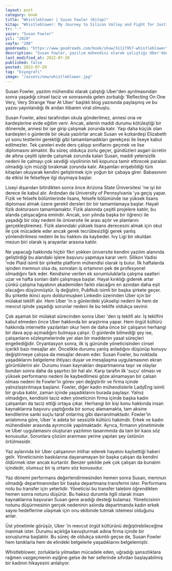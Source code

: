 ```yaml
---
layout: post
category: book
title: "Whistleblower | Susan Fowler (Kitap)"
kitap: "Whistleblower: My Journey to Silicon Valley and Fight for Justice at Uber"
tr: "-"
yazar: "Susan Fowler"
yil: "2020"
sayfa: "288"
goodreads: "https://www.goodreads.com/book/show/51117957-whistleblower"
description: "Susan Fowler, yazılım mühendisi olarak çalıştığı Uber'den ayrılmasından sonra yaşadığı cinsel taciz ve sonrasında gelen zorbalığı Reflecting On One Very, Very Strange Year At Uber başlıklı blog yazısında paylaşmış ve bu yazısı yayınlandığı ilk andan itibaren viral olmuştu. Whistleblower Fowler'ın Uber’de yazılım mühendisi olarak geçen bir yılına odaklaniyor."
last_modified_at: 2022-07-20
published: false
posted: 2022-07-20
tag: "biyografi"
image: "/assets/new/whistleblower.jpg"
---
```


Susan Fowler, yazılım mühendisi olarak çalıştığı Uber'den ayrılmasından sonra yaşadığı cinsel taciz ve sonrasında gelen zorbalığı 'Reflecting On One Very, Very Strange Year At Uber' başlıklı blog yazısında paylaşmış ve bu yazısı yayınlandığı ilk andan itibaren viral olmuştu.

Susan Fowler, ailesi tarafından okula gönderilmez, annesi ona ve kardeşlerine evde eğitim verir. Ancak, ailenin maddi durumu kötüleştiği bir dönemde, annesi bir işe girip çalışmak zorunda kalır. Yaşı daha küçük olan kardeşleri o günlerde bir okula yazılırlar ancak Susan ve kızkardeşi Elizabeth yıl sonu testlerini gerektiği gibi tamamlamadıkları gerekçesi ile liseye kabul edilmezler. Tek çareleri evde ders çalışıp sınıflarını geçmek ve lise diplomasını almaktır. Bu süreç oldukça zorlu geçer, gündüzleri asgari ücretin de altına çeşitli işlerde çalışmak zorunda kalan Susan, maddi yetersizlik nedeni ile çalmayı çok sevdiği viyolininin teli kopunca tamir ettirecek paraları olmadığı için müziği bırakmak zorunda kalır. Akşamları erişebildiği tüm kitapları okuyarak kendini geliştirmek için yoğun bir çabaya girer. Babasınınn da etkisi ile felsefeye ilgi duymaya başlar.

Liseyi dışarıdan bitirdikten sonra önce Arizona State Üniversitesi 'ne iyi bir derece ile kabul alır. Ardından da University of Pennsylvania 'ya geçiş yapar. Fizik ve felsefe bölümlerinde lisans, felsefe bölümünde ise yüksek lisans diplomasi almak üzere gerekli dersleri bir bir tamamlamaya başlar. Hayali fizik doktorasını tamamlamaktır. Fizik alanında çeşitli projelere katılır, bu alanda çalışacağına emindir. Ancak, son yılında başka bir öğrenci ile yaşadığı bir olay nedeni ile üniversite ile arası açılır ve planlarını gerçekleştiremez. Fizik alanındaki yüksek lisans derecesini almak için okul ile çok mücadele eder ancak gerek tecrübesizliği gerek yanlış yönlendirilmesi nedeni ile bu hakkını da kaybeder. Ivy Ligi bir okuldan mezun biri olarak iş arayanlar arasına katılır.

Ne yapacağı hakkında hiçbir fikri yokken üniversite kendini yazılım alanında geliştirdiği bu alandaki işlere başvuru yapmaya karar verir. Silikon Vadisi 'nde Plaid isimli bir şirkette platform mühendisi olarak iş bulur. İlk haftalarda işinden memnun olsa da, sonraları iş ortamının pek de profesyonel olmadığını fark eder. Kendisine verilen ek sorumluluklarla çalışma saatleri uzar ve hafta sonları dahi çalışmaya başlar. Hayal kırıklığı giderek artar çünkü çalışma hayatının akademiden farklı olacağını en azından daha eşit olacağını düşünmüştür. İş değiştirir, PubNub isimli bir başka şirkete geçer. Bu şirkette ikinci ayını doldurmuşken Linkedin üzerinden Uber için bir mülakat teklifi alır. Hem Uber 'in o günlerdeki yükselişi nedeni ile hem de mevcut işinde yaşadığı sorunlar nedeni ile bu teklife oldukça sevinir.

Çok aşamalı bir mülakat sürecinden sonra Uber 'den iş teklifi alır. İş teklifini kabul etmeden önce Uber hakkında bir araştırma yapar. Hem örgüt kültürü hakkında internette yazılanları okur hem de daha önce bir çalışanın herhangi bir dava açıp açmadığını bulmaya çalışır. O günlerde bilmediği şey ise, çalışanların sözleşmelerinde yer alan bir maddenin yasal süreçleri engellediğidir. Oryantasyon sonra, ilk iş gününde yöneticisinden cinsel içerikli bazı mesajlar alır. Öncelikle durumu yanlış anladığını düşünüp konuyu değiştirmeye çalışsa da mesajlar devam eder. Susan Fowler, bu noktada yaşadıklarını belgeleme ihtiyacı duyar ve mesajlaşma uygulamasının ekran görüntülerini alır. Durumu insan kaynakları departmanına taşır ve olaylar bundan sonra daha da şaşırtıcı bir hal alır. Karşı tarafın ilk 'suçu' olması ve yüksek performansı nedeni ile kaybedilmesi göze alınamayan bir çalsan olması nedeni ile Fowler'in görev yeri değiştirilir ve firma içinde yalnızlaştırılmaya başlanır. Fowler, diğer kadın mühendislerle LadyEng isimli bir gruba katılır, zaman içinde yaşadıklarını burada paylaşır. Yalnız olmadığını, kendisini taciz eden yöneticinin firma içinde başka kadın çalışanları da taciz ettiği ortaya çıkar. Herhangi bir kişi konu hakkında insan kaynaklarına başvuru yaptığında bir sonuç alamamakta, tam aksine kendilerine sanki suçlu taraf onlarmış gibi davranılmaktadır. Fowler'in anlatımına göre, Uber 'e adeta bir sessizlik kültürü hakimdir. Erkek ve kadın mühendisler arasında ayrımcılık yapılmaktadır. Ayrıca, firmanın yönetiminde ve Uber uygulamasını oluşturan yazılımın tasarımında da tam bir kaos söz konusudur. Sorunlara çözüm aranması yerine yapılan şey üstünün örtülmesidir.

Yaz aylarında bir Uber çalışanının intihar ederek hayatını kaybettiği haberi gelir. Yöneticisinin baskılarına dayanamayan bir başka çalışan da kendini öldürmek ister ancak kurtarılır. Benzer şekilde pek çok çalışan da bunalım içindedir, olumsuz bir iş ortamı söz konusudur.

Yaz dönemi performans değerlendirmesinden hemen sonra Susan, memnun olmadığı departmanından bir başka departmana transferini ister. Performans notu bu transfer için yeterlidir. Yöneticisi bu transfer talebini öğrendikten hemen sonra notunu düşürür. Bu haksız durumla ilgili olarak insan kaynaklarına başvuran Susan gene aradığı desteği bulamaz. Yöneticisinin notunu düşürmesinin gerçek nedeninin aslında departmanda kadın erkek sayısı hedeflerine ulaşmak için onu ekibinde tutmak istemesi olduğunu anlar.

Üst yönetimle görüşür, Uber 'in mevcut örgüt kültürünü değiştirebileceğine inanmak ister. Durumu açıklığa kavuşturmak adına firma içinde bir soruşturma başlatılır. Bu süreç de oldukça sıkıntılı geçse de, Susan Fowler hem tanıklarla hem de elindeki belgelerle yaşadıklarını belgelemiştir.

Whistleblower, zorluklarla yılmadan mücadele eden, uğradığı şansızlıklara rağmen vazgeçmenin eşiğine gelse de her seferinde sıfırdan başlayabilmiş bir kadının hikayesini anlatıyor.
